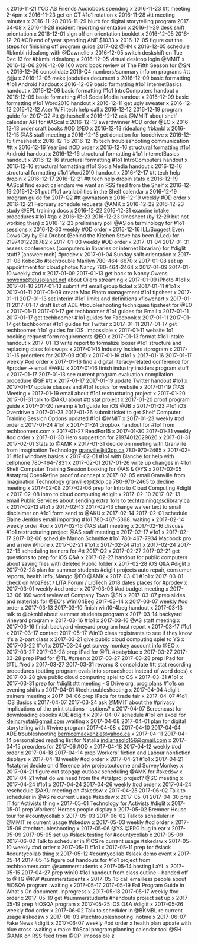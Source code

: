 x 2016-11-21 #OD AS Friends Audiobook spending
x 2016-11-23 #tt meeting 2-4pm
x 2016-11-23 get on CT #1o1 rotation
x 2016-11-28 #tt meeting minutes
x 2016-11-28 2016-11-29 blurb for digital storytelling program 2017-04-08
x 2016-11-28 incident reporting orientation
x 2016-11-29 desk shift orientation
x 2016-12-01 sign off on orientation booklet
x 2016-12-05 2016-12-20 #OD end of year spending ANF $1033
x 2016-12-05 figure out the steps for finishing off program guide 2017-Q2 @HN
x 2016-12-05 schedule #bkmbl ridealong with @Dawnelle
x 2016-12-05 switch deskshift on Tue Dec 13 for #bkmbl ridealong
x 2016-12-05 virtual desktop login @MMIT 
x 2016-12-06 2016-12-09 160 word book review of The Fifth Season for @SN
x 2016-12-06 consolidate 2016-Q4 numbers/summary info on programs #tt @jju
x 2016-12-06 make jobduties document
x 2016-12-09 basic formatting #1o1 Android handout
x 2016-12-09 basic formatting #1o1 InternetBasics handout
x 2016-12-09 basic formatting #1o1 IntroComputers handout
x 2016-12-09 basic formatting #1o1 SocialMedia handout
x 2016-12-09 basic formatting #1o1 Word2010 handout
x 2016-12-11 get ugly sweater
x 2016-12-12 2016-12-12 Acer WiFi tech help call
x 2016-12-12 2016-12-19 program guide for 2017-Q2 #tt @theshelf 
x 2016-12-12 ask @MMIT about shelf calendar API for #AScal
x 2016-12-13 awardwinner #OD order @EO
x 2016-12-13 order craft books #OD @EO
x 2016-12-13 ridealong #bkmbl
x 2016-12-15 @AS staff meeting
x 2016-12-15 get donation for fooddrive
x 2016-12-15 timesheet
x 2016-12-16 2016-12-15 tech troubleshooting communication #tt
x 2016-12-16 YearEnd #OD order
x 2016-12-16 structural formatting #1o1 Android handout
x 2016-12-16 structural formatting #1o1 InternetBasics handout
x 2016-12-16 structural formatting #1o1 IntroComputers handout
x 2016-12-16 structural formatting #1o1 SocialMedia handout
x 2016-12-16 structural formatting #1o1 Word2010 handout
x 2016-12-17 #tt tech help dropin
x 2016-12-17 2016-12-21 #tt tech help dropin stats
x 2016-12-19 #AScal find exact calendars we want an RSS feed from the Shelf
x 2016-12-19 2016-12-31 put #1o1 availabilities in the Shelf calendar
x 2016-12-19 program guide for 2017-Q2 #tt @whatson
x 2016-12-19 weekly #OD order
x 2016-12-21 February schedule requests @AMK
x 2016-12-22 2016-12-23 study @EPL training docs
x 2016-12-22 2016-12-31 examine intake procedures #1o1 #qa
x 2016-12-23 2016-12-23 timesheet (by 12-29 but not working then)
x 2016-12-23 preliminary poll @AS on terminology for #1o1 sessions
x 2016-12-30 weekly #OD order
x 2016-12-16 ILL/Suggest Even Cows Cry by Ella Drobot (Behind the Kitchen Stove has been ILLed) for 21974012208782
x 2017-01-03 weekly #OD order
x 2017-01-04 2017-01-31 assess conferences (computers in libraries or internet librarian) for #diglit stuff? [answer: meh] #prodev
x 2017-01-04 Sunday shift orientation
x 2017-01-08 KoboGlo #techtrouble Marilyn 780-464-6670
x 2017-01-08 set up appointment for cloud photos Nancy 780-464-2464
x 2017-01-09 2017-01-10 weekly #od
x 2017-01-09 2017-01-13 get back to Nancy Owens nowens@telusplanet.net about Oilers streaming
x 2017-01-09 iPhoto #1o1
x 2017-01-10 2017-01-13 submit #tt email group ticket
x 2017-01-11 #1o1
x 2017-01-11 2017-01-09 create Mac Photo management #1o1 tipsheet
x 2017-01-11 2017-01-13 set interim #1o1 limits and definitions xflowchart
x 2017-01-11 2017-01-17 draft list of ADE #troubleshooting techniques tipsheet for @EO
x 2017-01-11 2017-01-17 get techboomer #1o1 guides for Email
x 2017-01-11 2017-01-17 get techboomer #1o1 guides for Facebook
x 2017-01-11 2017-01-17 get techboomer #1o1 guides for Twitter
x 2017-01-11 2017-01-17 get techboomer #1o1 guides for iOS .impossible
x 2017-01-11 website 1o1 booking request form requirements @EO
x 2017-01-13 format #1o1 intake handout
x 2017-01-13 write report to formalize looser #1o1 structure and replacing class followups
x 2017-01-15 Industry Insiders #program
x 2017-01-15 preorders for 2017-03 #OD
x 2017-01-16 #1o1
x 2017-01-16 2017-01-17 weekly #od order
x 2017-01-16 find a digital literacy-related conference for #prodev -> email @AKU
x 2017-01-16 finish industry insiders program stuff
x 2017-01-17 2017-01-13 see current program evaluation compilation procedure @SF #tt
x 2017-01-17 2017-01-19 update Twitter handout #1o1
x 2017-01-17 update classes and #1o1 topics for website 
x 2017-01-19 @AS Meeting
x 2017-01-19 email about #1o1 restructuring project
x 2017-01-20 2017-01-31 talk to @AKU about #tt stat project
x 2017-01-20 proof program guide
x 2017-01-20 revamp #1o1 guide for iOS @JB
x 2017-01-23 #1o1 iOS Overdrive
x 2017-01-23 2017-01-26 submit ticket to get Shelf Computer Training Session Options updated #1o1 @MMIT
x 2017-01-23 weekly #od order
x 2017-01-24 #1o1
x 2017-01-24 dropbox handout for #1o1 from techboomers.com 
x 2017-01-27 ReadFor15
x 2017-01-30 2017-01-31 weekly #od order
x 2017-01-30 Hero suggestion for 21974012029626 
x 2017-01-31 2017-02-01 Stats to @AMK 
x 2017-01-31 decide on meeting with Granville from Imagination Technology granville@it3dp.ca 780-970-2465
x 2017-02-01 #1o1 windows basics
x 2017-02-01 #1o1 with Blanche  for help with cellphone 780-464-7831
x 2017-02-01 2017-01-26 write up changes in #1o1 Shelf Computer Training Session booking for @AS & @YS
x 2017-02-05 #statproj OpenRefine proof of concept
x 2017-02-05 email Granville from Imagination Technology granville@it3dp.ca 780-970-2465 to decline meeting
x 2017-02-08 2017-02-06 prep for Intro to Cloud Computing #diglit 
x 2017-02-08 intro to cloud computing #diglit
x 2017-02-10 2017-02-13 email Public Services about sending extra 1o1s to techtraining@sclibrary.ca
x 2017-02-13 #1o1
x 2017-02-13 2017-02-13 change waiver text to small disclaimer on #1o1 form send to @AKU
x 2017-02-14 2017-02-01 schedule Elaine Jenkins email importing #1o1 780-467-5368 .waiting
x 2017-02-14 weekly order #od
x 2017-02-16 @AS staff meeting
x 2017-02-16 discuss #1o1 restructuring project @AS staff meeting
x 2017-02-17 #1o1
x 2017-02-17 2017-02-06 schedule Marion Schmitke #1o1 780-467-7934 Macbook pro and a new iPhone
x 2017-02-21 #1o1
x 2017-02-24 #1o1
x 2017-02-24 2017-02-15 scheduling trainers for #tt 2017-Q2
x 2017-02-27 2017-02-21 get questions to prep for iOS Q&A
x 2017-02-27 handout for public computers about saving files with deleted Public folder
x 2017-02-28 iOS Q&A #diglit
x 2017-02-28 plan for summer students #diglit projects auto repair, consumer reports, health info, Mango  @EO @AMK
x 2017-03-01 #1o1
x 2017-03-01 check on MozFest / LITA Forum / LibTech 2018 dates places for #prodev
x 2017-03-01 weekly #od order
x 2017-03-06 #od budget meeting
x 2017-03-06 160 word review of Company Town @SN
x 2017-03-07 prep slides and materials for @EO's Win104Beg 2017-03-14
x 2017-03-07 weekly #od order
x 2017-03-13 2017-03-10 finish win10-4beg handout
x 2017-03-13 talk to @bkmbl about summer students program
x 2017-03-14 backyard vineyard program
x 2017-03-16 #1o1
x 2017-03-16 @AS staff meeting
x 2017-03-16 finish backyard vineyard program host report
x 2017-03-17 #1o1
x 2017-03-17 contact 2017-05-17 Win10 class registrants to see if they know it's a 2-part class
x 2017-03-21 give public cloud computing spiel to YS
x 2017-03-22 #1o1
x 2017-03-24 get survey monkey account info @EO
x 2017-03-27 2017-03-28 prep iPad for @TL #babyblue
x 2017-03-27 2017-03-28 prep iPad for @TL #green
x 2017-03-27 2017-03-28 prep iPad for @TL #red
x 2017-03-27 2017-03-31 revamp & consolidate #tt stat recording procedures (putting program evals into spreadsheet instead of word docs)
x 2017-03-28 give public cloud computing spiel to CS
x 2017-03-31 #1o1
x 2017-03-31 prep for #diglit #tt meeting - S Drive org, prog plans #1o1s on evening shifts
x 2017-04-01 #techtroubleshooting
x 2017-04-04 #diglit trainers meeting
x 2017-04-06 prep iPads for trade fair
x 2017-04-07 #1o1 iOS Basics
x 2017-04-07 2017-03-24 ask @MMIT about the #privacy implications of the print stations - options?
x 2017-04-07 Screencast for downloading ebooks ADE #diglit
x 2017-04-07 schedule #1o1 on excel for kleincrystal@gmail.com .waiting
x 2017-04-08 2017-04-01 plan for digital storytelling with #twine program 2017-04-08
x 2017-04-10 2017-04-04 ADE troubleshooting bernicemackenzie@yahoo.ca
x 2017-04-11 2017-04-14 personalized reading list for Natalia indianasolo156@gmail.com
x 2017-04-15 preorders for 2017-06 #OD
x 2017-04-18 2017-04-12 weekly #od order
x 2017-04-18 2017-04-14 prep Workers' fiction and Labour nonfiction displays
x 2017-04-18 weekly #od order
x 2017-04-21 #1o1
x 2017-04-21 #statproj decide on difference btw projectoutcome and SurveyMonkey
x 2017-04-21 figure out stopgap outlook scheduling @AMK for #skedsw
x 2017-04-21 what do we need from the #statproj project? @SC meeting
x 2017-04-24 #1o1
x 2017-04-24 2017-04-26 weekly #od order
x 2017-04-24 reschedule @AKU meeting on #skedsw
x 2017-04-25 2017-06-02 Talk to scheduler in @AS re current usage #skedsw
x 2017-05-01 2017-04-30 prep IT for Activists thing
x 2017-05-01 Technology for Activists #diglit
x 2017-05-01 prep Workers' Heroes people display
x 2017-05-02 Bremner House tour for #countycollab
x 2017-05-03 2017-06-02 Talk to scheduler in @MMIT re current usage #skedsw
x 2017-05-03 weekly #od order
x 2017-05-06 #techtroubleshooting
x 2017-05-06 @YS @ERG bug in ear
x 2017-05-09 2017-05-05 set up #slack testing for #countycollab 
x 2017-05-09 2017-06-02 Talk to scheduler in @CS re current usage #skedsw
x 2017-05-10 weekly #od order
x 2017-05-11 #1o1
x 2017-05-11 prep for #slack #countycollab thing 
x 2017-05-12 #countycollab #slack demo event
x 2017-05-14 2017-05-15 figure out handouts for #1o1 project from techboomers.com @summerstudents
x 2017-05-14 hosting LaYL
x 2017-05-15 2017-04-27 prep win10 #1o1 handout from class outline - handed off to @TG @KW #summerstudents
x 2017-05-16 call emailless people about #iOSQA program .waiting
x 2017-05-17 2017-05-19 Fall Program Guide in What's On document .inprogress
x 2017-05-18 2017-05-17 weekly #od order
x 2017-05-19 get #summerstudents #handouts project set up
x 2017-05-19 prep #iOSQA program
x 2017-05-25 iOS Q&A #diglit
x 2017-05-26 weekly #od order
x 2017-06-02 Talk to scheduler in @BKMBL re current usage #skedsw
x 2017-06-03 #techtroubleshooting .notme
x 2017-06-07 Fake News #diglit
x 2017-06-07 weekly #od order
x health plan update with blue cross .waiting
x make #AScal program planning calendar tool @SH @AMK on RSS feed from @OP .impossible
z 
